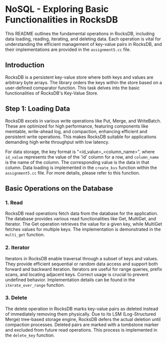 # NoSQL - Exploring Basic Functionalities in RocksDB

This README outlines the fundamental operations in RocksDB, including data loading, reading, iterating, and deleting data. Each operation is vital for understanding the efficient management of key-value pairs in RocksDB, and their implementations are provided in the `assignment5.cc` file.

## Introduction

RocksDB is a persistent key-value store where both keys and values are arbitrary byte arrays. The library orders the keys within the store based on a user-defined comparator function. This task delves into the basic functionalities of RocksDB's Key-Value Store.

## Step 1: Loading Data

RocksDB excels in various write operations like Put, Merge, and WriteBatch. These are optimized for high performance, featuring components like memtable, write-ahead log, and compaction, enhancing efficient and persistent write operations. This makes RocksDB suitable for applications demanding high write throughput with low latency.

For data storage, the key format is "<id_value>_<column_name>", where `id_value` represents the value of the 'id' column for a row, and `column_name` is the name of the column. The corresponding value is the data in that column. Data loading is implemented in the `create_kvs` function within the `assignment5.cc` file. For more details, please refer to this function.

## Basic Operations on the Database

### 1. Read
RocksDB read operations fetch data from the database for the application. The database provides various read functionalities like Get, MultiGet, and Iterator. The Get operation retrieves the value for a given key, while MultiGet fetches values for multiple keys. The implementation is demonstrated in the `multi_get` function.

### 2. Iterator
Iterators in RocksDB enable traversal through a subset of keys and values. They provide efficient sequential or random data access and support both forward and backward iteration. Iterators are useful for range queries, prefix scans, and locating adjacent keys. Correct usage is crucial to prevent undefined behavior. Implementation details can be found in the `iterate_over_range` function.

### 3. Delete
The delete operation in RocksDB marks key-value pairs as deleted instead of immediately removing them physically. Due to its LSM (Log-Structured Merge) tree-based storage engine, RocksDB defers the actual deletion until compaction processes. Deleted pairs are marked with a tombstone marker and excluded from future read operations. This process is implemented in the `delete_key` function.

